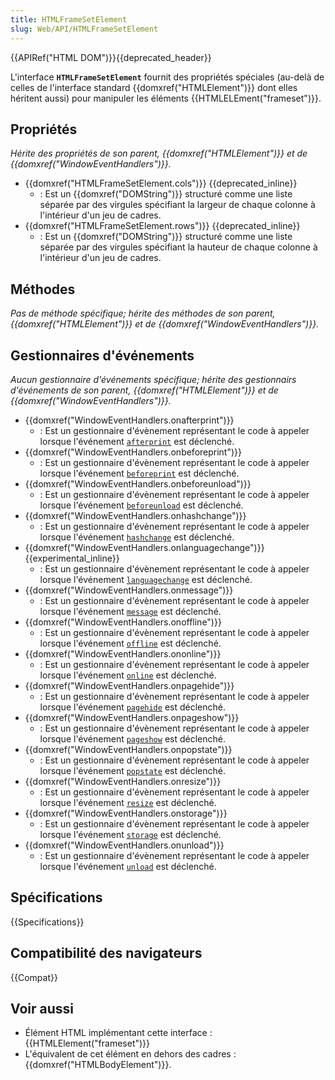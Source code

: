 ```yaml
---
title: HTMLFrameSetElement
slug: Web/API/HTMLFrameSetElement
---
```


{{APIRef("HTML DOM")}}{{deprecated_header}}

L'interface **`HTMLFrameSetElement`** fournit des propriétés spéciales (au-delà de celles de l'interface standard {{domxref("HTMLElement")}} dont elles héritent aussi) pour manipuler les éléments {{HTMLELEment("frameset")}}.

## Propriétés

_Hérite des propriétés de son parent, {{domxref("HTMLElement")}} et de {{domxref("WindowEventHandlers")}}._

- {{domxref("HTMLFrameSetElement.cols")}} {{deprecated_inline}}
  - : Est un {{domxref("DOMString")}} structuré comme une liste séparée par des virgules spécifiant la largeur de chaque colonne à l'intérieur d'un jeu de cadres.
- {{domxref("HTMLFrameSetElement.rows")}} {{deprecated_inline}}
  - : Est un {{domxref("DOMString")}} structuré comme une liste séparée par des virgules spécifiant la hauteur de chaque colonne à l'intérieur d'un jeu de cadres.

## Méthodes

_Pas de méthode spécifique; hérite des méthodes de son parent, {{domxref("HTMLElement")}} et de {{domxref("WindowEventHandlers")}}._

## Gestionnaires d'événements

_Aucun gestionnaire d'événements spécifique; hérite des gestionnairs d'événements de son parent, {{domxref("HTMLElement")}} et de {{domxref("WindowEventHandlers")}}._

- {{domxref("WindowEventHandlers.onafterprint")}}
  - : Est un gestionnaire d'évènement représentant le code à appeler lorsque l'événement [`afterprint`](/fr/docs/Web/API/Window/afterprint_event) est déclenché.
- {{domxref("WindowEventHandlers.onbeforeprint")}}
  - : Est un gestionnaire d'évènement représentant le code à appeler lorsque l'événement [`beforeprint`](/fr/docs/Web/API/Window/beforeprint_event) est déclenché.
- {{domxref("WindowEventHandlers.onbeforeunload")}}
  - : Est un gestionnaire d'évènement représentant le code à appeler lorsque l'événement [`beforeunload`](/fr/docs/Web/API/Window/beforeunload_event) est déclenché.
- {{domxref("WindowEventHandlers.onhashchange")}}
  - : Est un gestionnaire d'évènement représentant le code à appeler lorsque l'événement [`hashchange`](/fr/docs/Web/API/Window/hashchange_event) est déclenché.
- {{domxref("WindowEventHandlers.onlanguagechange")}} {{experimental_inline}}
  - : Est un gestionnaire d'évènement représentant le code à appeler lorsque l'événement [`languagechange`](/fr/docs/Web/API/Window/languagechange_event) est déclenché.
- {{domxref("WindowEventHandlers.onmessage")}}
  - : Est un gestionnaire d'évènement représentant le code à appeler lorsque l'événement [`message`](/fr/docs/Web/API/Window/message_event) est déclenché.
- {{domxref("WindowEventHandlers.onoffline")}}
  - : Est un gestionnaire d'évènement représentant le code à appeler lorsque l'événement [`offline`](/fr/docs/Web/API/Window/offline_event) est déclenché.
- {{domxref("WindowEventHandlers.ononline")}}
  - : Est un gestionnaire d'évènement représentant le code à appeler lorsque l'événement [`online`](/fr/docs/Web/API/Window/online_event) est déclenché.
- {{domxref("WindowEventHandlers.onpagehide")}}
  - : Est un gestionnaire d'évènement représentant le code à appeler lorsque l'événement [`pagehide`](/fr/docs/Web/API/Window/pagehide_event) est déclenché.
- {{domxref("WindowEventHandlers.onpageshow")}}
  - : Est un gestionnaire d'évènement représentant le code à appeler lorsque l'événement [`pageshow`](/fr/docs/Web/API/Window/pageshow_event) est déclenché.
- {{domxref("WindowEventHandlers.onpopstate")}}
  - : Est un gestionnaire d'évènement représentant le code à appeler lorsque l'événement [`popstate`](/fr/docs/Web/API/Window/popstate_event) est déclenché.
- {{domxref("WindowEventHandlers.onresize")}}
  - : Est un gestionnaire d'évènement représentant le code à appeler lorsque l'événement [`resize`](/fr/docs/Web/API/Window/resize_event) est déclenché.
- {{domxref("WindowEventHandlers.onstorage")}}
  - : Est un gestionnaire d'évènement représentant le code à appeler lorsque l'événement [`storage`](/fr/docs/Web/API/Window/storage_event) est déclenché.
- {{domxref("WindowEventHandlers.onunload")}}
  - : Est un gestionnaire d'évènement représentant le code à appeler lorsque l'événement [`unload`](/fr/docs/Web/API/Window/unload_event) est déclenché.

## Spécifications

{{Specifications}}

## Compatibilité des navigateurs

{{Compat}}

## Voir aussi

- Élément HTML implémentant cette interface : {{HTMLElement("frameset")}}
- L'équivalent de cet élément en dehors des cadres : {{domxref("HTMLBodyElement")}}.
